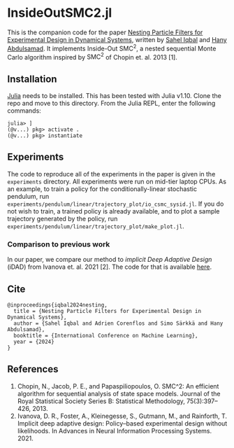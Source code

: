 # InsideOutSMC2.jl

This is the companion code for the paper [Nesting Particle Filters for Experimental Design in Dynamical Systems](https://arxiv.org/abs/2402.07868), written by [Sahel Iqbal](https://github.com/Sahel13) and [Hany Abdulsamad](https://github.com/hanyas). It implements $\textrm{Inside-Out SMC}^2$, a nested sequential Monte Carlo algorithm inspired by $\textrm{SMC}^2$ of Chopin et. al. 2013 [1]. 

## Installation
[Julia](https://julialang.org/) needs to be installed. This has been tested with Julia v1.10. Clone the repo and move to this directory. From the Julia REPL, enter the following commands:
```
julia> ]
(@v...) pkg> activate .
(@v...) pkg> instantiate
```

## Experiments
The code to reproduce all of the experiments in the paper is given in the `experiments` directory. All experiments were run on mid-tier laptop CPUs. As an example, to train a policy for the conditionally-linear stochastic pendulum, run `experiments/pendulum/linear/trajectory_plot/io_csmc_sysid.jl`. If you do not wish to train, a trained policy is already available, and to plot a sample trajectory generated by the policy, run `experiments/pendulum/linear/trajectory_plot/make_plot.jl`.

### Comparison to previous work
In our paper, we compare our method to *implicit Deep Adaptive Design* (iDAD) from Ivanova et. al. 2021 [2]. The code for that is available [here](https://github.com/sahel13/idad).

## Cite
```
@inproceedings{iqbal2024nesting,
  title = {Nesting Particle Filters for Experimental Design in Dynamical Systems},
  author = {Sahel Iqbal and Adrien Corenflos and Simo Särkkä and Hany Abdulsamad},
  booktitle = {International Conference on Machine Learning},
  year = {2024}
}
```

## References
1. Chopin, N., Jacob, P. E., and Papaspiliopoulos, O. SMC^2: An efficient algorithm for sequential analysis of state space models. Journal of the Royal Statistical Society Series B: Statistical Methodology, 75(3):397–426, 2013.
2. Ivanova, D. R., Foster, A., Kleinegesse, S., Gutmann, M., and Rainforth, T. Implicit deep adaptive design: Policy–based experimental design without likelihoods. In Advances in Neural Information Processing Systems. 2021.
